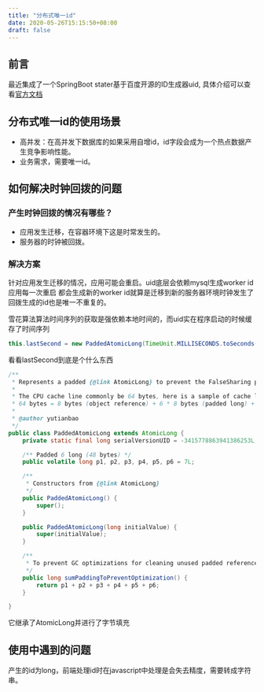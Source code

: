 ```yaml
---
title: "分布式唯一id"
date: 2020-05-26T15:15:50+08:00
draft: false
---
```

## 前言
最近集成了一个SpringBoot stater基于百度开源的ID生成器uid, 具体介绍可以查看[官方文档](https://github.com/baidu/uid-generator/blob/master/README.zh_cn.md)
## 分布式唯一id的使用场景
* 高并发：在高并发下数据库的如果采用自增id，id字段会成为一个热点数据产生竞争影响性能。
* 业务需求，需要唯一id。
## 如何解决时钟回拨的问题
### 产生时钟回拨的情况有哪些？
* 应用发生迁移，在容器环境下这是时常发生的。
* 服务器的时钟被回拨。
### 解决方案
针对应用发生迁移的情况，应用可能会重启。uid底层会依赖mysql生成worker id应用每一次重启
都会生成新的worker id就算是迁移到新的服务器环境时钟发生了回拨生成的id也是唯一不重复的。

雪花算法算法时间序列的获取是强依赖本地时间的，而uid实在程序启动的时候缓存了时间序列
```java
this.lastSecond = new PaddedAtomicLong(TimeUnit.MILLISECONDS.toSeconds(System.currentTimeMillis()));
```
看看lastSecond到底是个什么东西
```java
/**
 * Represents a padded {@link AtomicLong} to prevent the FalseSharing problem<p>
 * 
 * The CPU cache line commonly be 64 bytes, here is a sample of cache line after padding:<br>
 * 64 bytes = 8 bytes (object reference) + 6 * 8 bytes (padded long) + 8 bytes (a long value)
 * 
 * @author yutianbao
 */
public class PaddedAtomicLong extends AtomicLong {
    private static final long serialVersionUID = -3415778863941386253L;

    /** Padded 6 long (48 bytes) */
    public volatile long p1, p2, p3, p4, p5, p6 = 7L;

    /**
     * Constructors from {@link AtomicLong}
     */
    public PaddedAtomicLong() {
        super();
    }

    public PaddedAtomicLong(long initialValue) {
        super(initialValue);
    }

    /**
     * To prevent GC optimizations for cleaning unused padded references
     */
    public long sumPaddingToPreventOptimization() {
        return p1 + p2 + p3 + p4 + p5 + p6;
    }

}
```
它继承了AtomicLong并进行了字节填充
## 使用中遇到的问题
产生的id为long，前端处理id时在javascript中处理是会失去精度，需要转成字符串。
